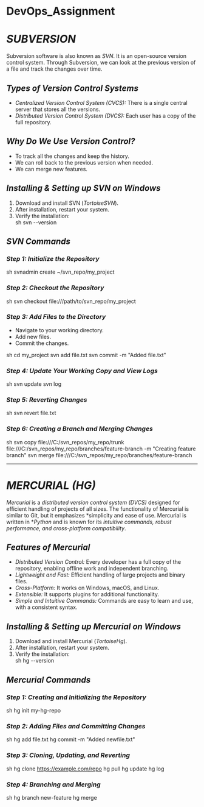 # DevOps_Assignment
# *SUBVERSION*  

Subversion software is also known as *SVN*. It is an open-source version control system. Through Subversion, we can look at the previous version of a file and track the changes over time.  

## *Types of Version Control Systems*  

- *Centralized Version Control System (CVCS):* There is a single central server that stores all the versions.  
- *Distributed Version Control System (DVCS):* Each user has a copy of the full repository.  

## *Why Do We Use Version Control?*  

- To track all the changes and keep the history.  
- We can roll back to the previous version when needed.  
- We can merge new features.  

## *Installing & Setting up SVN on Windows*  

1. Download and install SVN (*TortoiseSVN*).  
2. After installation, restart your system.  
3. Verify the installation:  
   sh
   svn --version
     

## *SVN Commands*  

### *Step 1: Initialize the Repository*  
sh
svnadmin create ~/svn_repo/my_project
  

### *Step 2: Checkout the Repository*  
sh
svn checkout file:///path/to/svn_repo/my_project
  

### *Step 3: Add Files to the Directory*  
- Navigate to your working directory.  
- Add new files.  
- Commit the changes.  

sh
cd my_project
svn add file.txt
svn commit -m "Added file.txt"
  

### *Step 4: Update Your Working Copy and View Logs*  
sh
svn update
svn log
  

### *Step 5: Reverting Changes*  
sh
svn revert file.txt
  

### *Step 6: Creating a Branch and Merging Changes*  
sh
svn copy file:///C:/svn_repos/my_repo/trunk file:///C:/svn_repos/my_repo/branches/feature-branch -m "Creating feature branch"
svn merge file:///C:/svn_repos/my_repo/branches/feature-branch
  

---

# *MERCURIAL (HG)*  

*Mercurial* is a *distributed version control system (DVCS)* designed for efficient handling of projects of all sizes. The functionality of Mercurial is similar to Git, but it emphasizes *simplicity and ease of use. Mercurial is written in **Python* and is known for its *intuitive commands, robust performance, and cross-platform compatibility*.  

## *Features of Mercurial*  

- *Distributed Version Control:* Every developer has a full copy of the repository, enabling offline work and independent branching.  
- *Lightweight and Fast:* Efficient handling of large projects and binary files.  
- *Cross-Platform:* It works on Windows, macOS, and Linux.  
- *Extensible:* It supports plugins for additional functionality.  
- *Simple and Intuitive Commands:* Commands are easy to learn and use, with a consistent syntax.  

## *Installing & Setting up Mercurial on Windows*  

1. Download and install Mercurial (*TortoiseHg*).  
2. After installation, restart your system.  
3. Verify the installation:  
   sh
   hg --version
     

## *Mercurial Commands*  

### *Step 1: Creating and Initializing the Repository*  
sh
hg init my-hg-repo
  

### *Step 2: Adding Files and Committing Changes*  
sh
hg add file.txt
hg commit -m "Added newfile.txt"
  

### *Step 3: Cloning, Updating, and Reverting*  
sh
hg clone https://example.com/repo
hg pull
hg update
hg log
  

### *Step 4: Branching and Merging*  
sh
hg branch new-feature
hg merge
